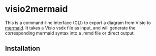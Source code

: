 # visio2mermaid

This is a command-line interface (CLI) to export a diagram from Visio to [mermaid](https://mermaid.js.org/). It takes a Visio vsdx file as input, and will generate the corresponding mermaid syntax into a .mmd file or direct output.

## Installation
